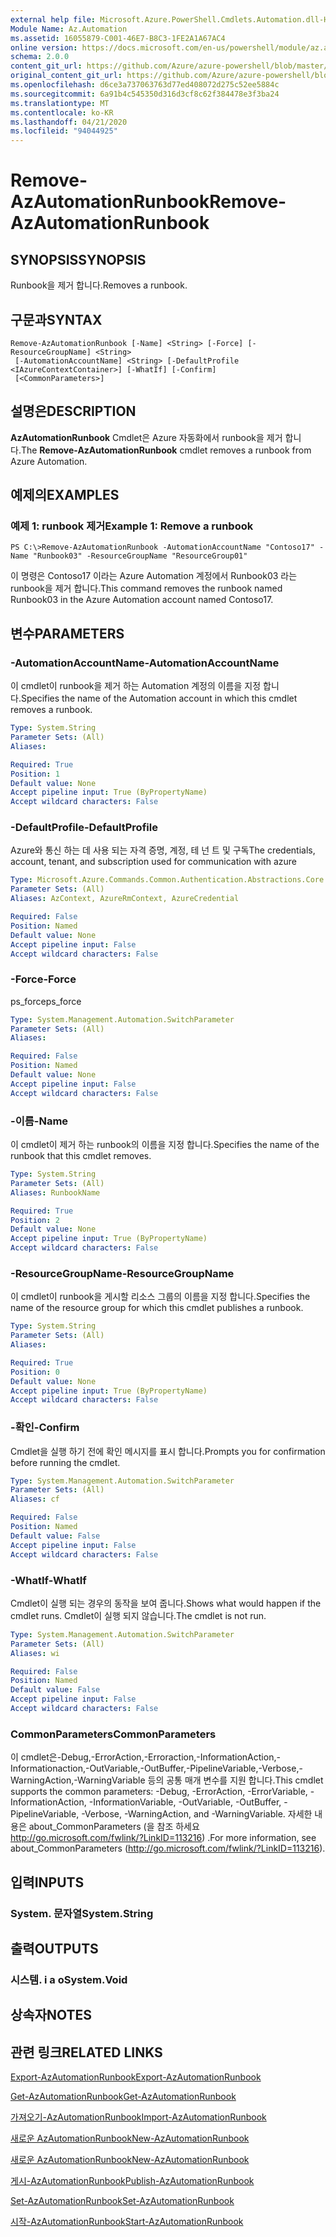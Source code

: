 ```yaml
---
external help file: Microsoft.Azure.PowerShell.Cmdlets.Automation.dll-Help.xml
Module Name: Az.Automation
ms.assetid: 16055879-C001-46E7-B8C3-1FE2A1A67AC4
online version: https://docs.microsoft.com/en-us/powershell/module/az.automation/remove-azautomationrunbook
schema: 2.0.0
content_git_url: https://github.com/Azure/azure-powershell/blob/master/src/Automation/Automation/help/Remove-AzAutomationRunbook.md
original_content_git_url: https://github.com/Azure/azure-powershell/blob/master/src/Automation/Automation/help/Remove-AzAutomationRunbook.md
ms.openlocfilehash: d6ce3a737063763d77ed408072d275c52ee5884c
ms.sourcegitcommit: 6a91b4c545350d316d3cf8c62f384478e3f3ba24
ms.translationtype: MT
ms.contentlocale: ko-KR
ms.lasthandoff: 04/21/2020
ms.locfileid: "94044925"
---
```

# <span data-ttu-id="201e9-101">Remove-AzAutomationRunbook</span><span class="sxs-lookup"><span data-stu-id="201e9-101">Remove-AzAutomationRunbook</span></span>

## <span data-ttu-id="201e9-102">SYNOPSIS</span><span class="sxs-lookup"><span data-stu-id="201e9-102">SYNOPSIS</span></span>
<span data-ttu-id="201e9-103">Runbook을 제거 합니다.</span><span class="sxs-lookup"><span data-stu-id="201e9-103">Removes a runbook.</span></span>

## <span data-ttu-id="201e9-104">구문과</span><span class="sxs-lookup"><span data-stu-id="201e9-104">SYNTAX</span></span>

```
Remove-AzAutomationRunbook [-Name] <String> [-Force] [-ResourceGroupName] <String>
 [-AutomationAccountName] <String> [-DefaultProfile <IAzureContextContainer>] [-WhatIf] [-Confirm]
 [<CommonParameters>]
```

## <span data-ttu-id="201e9-105">설명은</span><span class="sxs-lookup"><span data-stu-id="201e9-105">DESCRIPTION</span></span>
<span data-ttu-id="201e9-106">**AzAutomationRunbook** Cmdlet은 Azure 자동화에서 runbook을 제거 합니다.</span><span class="sxs-lookup"><span data-stu-id="201e9-106">The **Remove-AzAutomationRunbook** cmdlet removes a runbook from Azure Automation.</span></span>

## <span data-ttu-id="201e9-107">예제의</span><span class="sxs-lookup"><span data-stu-id="201e9-107">EXAMPLES</span></span>

### <span data-ttu-id="201e9-108">예제 1: runbook 제거</span><span class="sxs-lookup"><span data-stu-id="201e9-108">Example 1: Remove a runbook</span></span>
```
PS C:\>Remove-AzAutomationRunbook -AutomationAccountName "Contoso17" -Name "Runbook03" -ResourceGroupName "ResourceGroup01"
```

<span data-ttu-id="201e9-109">이 명령은 Contoso17 이라는 Azure Automation 계정에서 Runbook03 라는 runbook을 제거 합니다.</span><span class="sxs-lookup"><span data-stu-id="201e9-109">This command removes the runbook named Runbook03 in the Azure Automation account named Contoso17.</span></span>

## <span data-ttu-id="201e9-110">변수</span><span class="sxs-lookup"><span data-stu-id="201e9-110">PARAMETERS</span></span>

### <span data-ttu-id="201e9-111">-AutomationAccountName</span><span class="sxs-lookup"><span data-stu-id="201e9-111">-AutomationAccountName</span></span>
<span data-ttu-id="201e9-112">이 cmdlet이 runbook을 제거 하는 Automation 계정의 이름을 지정 합니다.</span><span class="sxs-lookup"><span data-stu-id="201e9-112">Specifies the name of the Automation account in which this cmdlet removes a runbook.</span></span>

```yaml
Type: System.String
Parameter Sets: (All)
Aliases:

Required: True
Position: 1
Default value: None
Accept pipeline input: True (ByPropertyName)
Accept wildcard characters: False
```

### <span data-ttu-id="201e9-113">-DefaultProfile</span><span class="sxs-lookup"><span data-stu-id="201e9-113">-DefaultProfile</span></span>
<span data-ttu-id="201e9-114">Azure와 통신 하는 데 사용 되는 자격 증명, 계정, 테 넌 트 및 구독</span><span class="sxs-lookup"><span data-stu-id="201e9-114">The credentials, account, tenant, and subscription used for communication with azure</span></span>

```yaml
Type: Microsoft.Azure.Commands.Common.Authentication.Abstractions.Core.IAzureContextContainer
Parameter Sets: (All)
Aliases: AzContext, AzureRmContext, AzureCredential

Required: False
Position: Named
Default value: None
Accept pipeline input: False
Accept wildcard characters: False
```

### <span data-ttu-id="201e9-115">-Force</span><span class="sxs-lookup"><span data-stu-id="201e9-115">-Force</span></span>
<span data-ttu-id="201e9-116">ps_force</span><span class="sxs-lookup"><span data-stu-id="201e9-116">ps_force</span></span>

```yaml
Type: System.Management.Automation.SwitchParameter
Parameter Sets: (All)
Aliases:

Required: False
Position: Named
Default value: None
Accept pipeline input: False
Accept wildcard characters: False
```

### <span data-ttu-id="201e9-117">-이름</span><span class="sxs-lookup"><span data-stu-id="201e9-117">-Name</span></span>
<span data-ttu-id="201e9-118">이 cmdlet이 제거 하는 runbook의 이름을 지정 합니다.</span><span class="sxs-lookup"><span data-stu-id="201e9-118">Specifies the name of the runbook that this cmdlet removes.</span></span>

```yaml
Type: System.String
Parameter Sets: (All)
Aliases: RunbookName

Required: True
Position: 2
Default value: None
Accept pipeline input: True (ByPropertyName)
Accept wildcard characters: False
```

### <span data-ttu-id="201e9-119">-ResourceGroupName</span><span class="sxs-lookup"><span data-stu-id="201e9-119">-ResourceGroupName</span></span>
<span data-ttu-id="201e9-120">이 cmdlet이 runbook을 게시할 리소스 그룹의 이름을 지정 합니다.</span><span class="sxs-lookup"><span data-stu-id="201e9-120">Specifies the name of the resource group for which this cmdlet publishes a runbook.</span></span>

```yaml
Type: System.String
Parameter Sets: (All)
Aliases:

Required: True
Position: 0
Default value: None
Accept pipeline input: True (ByPropertyName)
Accept wildcard characters: False
```

### <span data-ttu-id="201e9-121">-확인</span><span class="sxs-lookup"><span data-stu-id="201e9-121">-Confirm</span></span>
<span data-ttu-id="201e9-122">Cmdlet을 실행 하기 전에 확인 메시지를 표시 합니다.</span><span class="sxs-lookup"><span data-stu-id="201e9-122">Prompts you for confirmation before running the cmdlet.</span></span>

```yaml
Type: System.Management.Automation.SwitchParameter
Parameter Sets: (All)
Aliases: cf

Required: False
Position: Named
Default value: False
Accept pipeline input: False
Accept wildcard characters: False
```

### <span data-ttu-id="201e9-123">-WhatIf</span><span class="sxs-lookup"><span data-stu-id="201e9-123">-WhatIf</span></span>
<span data-ttu-id="201e9-124">Cmdlet이 실행 되는 경우의 동작을 보여 줍니다.</span><span class="sxs-lookup"><span data-stu-id="201e9-124">Shows what would happen if the cmdlet runs.</span></span>
<span data-ttu-id="201e9-125">Cmdlet이 실행 되지 않습니다.</span><span class="sxs-lookup"><span data-stu-id="201e9-125">The cmdlet is not run.</span></span>

```yaml
Type: System.Management.Automation.SwitchParameter
Parameter Sets: (All)
Aliases: wi

Required: False
Position: Named
Default value: False
Accept pipeline input: False
Accept wildcard characters: False
```

### <span data-ttu-id="201e9-126">CommonParameters</span><span class="sxs-lookup"><span data-stu-id="201e9-126">CommonParameters</span></span>
<span data-ttu-id="201e9-127">이 cmdlet은-Debug,-ErrorAction,-Erroraction,-InformationAction,-Informationaction,-OutVariable,-OutBuffer,-PipelineVariable,-Verbose,-WarningAction,-WarningVariable 등의 공통 매개 변수를 지원 합니다.</span><span class="sxs-lookup"><span data-stu-id="201e9-127">This cmdlet supports the common parameters: -Debug, -ErrorAction, -ErrorVariable, -InformationAction, -InformationVariable, -OutVariable, -OutBuffer, -PipelineVariable, -Verbose, -WarningAction, and -WarningVariable.</span></span> <span data-ttu-id="201e9-128">자세한 내용은 about_CommonParameters (을 참조 하세요 http://go.microsoft.com/fwlink/?LinkID=113216) .</span><span class="sxs-lookup"><span data-stu-id="201e9-128">For more information, see about_CommonParameters (http://go.microsoft.com/fwlink/?LinkID=113216).</span></span>

## <span data-ttu-id="201e9-129">입력</span><span class="sxs-lookup"><span data-stu-id="201e9-129">INPUTS</span></span>

### <span data-ttu-id="201e9-130">System. 문자열</span><span class="sxs-lookup"><span data-stu-id="201e9-130">System.String</span></span>

## <span data-ttu-id="201e9-131">출력</span><span class="sxs-lookup"><span data-stu-id="201e9-131">OUTPUTS</span></span>

### <span data-ttu-id="201e9-132">시스템. i a o</span><span class="sxs-lookup"><span data-stu-id="201e9-132">System.Void</span></span>

## <span data-ttu-id="201e9-133">상속자</span><span class="sxs-lookup"><span data-stu-id="201e9-133">NOTES</span></span>

## <span data-ttu-id="201e9-134">관련 링크</span><span class="sxs-lookup"><span data-stu-id="201e9-134">RELATED LINKS</span></span>

[<span data-ttu-id="201e9-135">Export-AzAutomationRunbook</span><span class="sxs-lookup"><span data-stu-id="201e9-135">Export-AzAutomationRunbook</span></span>](./Export-AzAutomationRunbook.md)

[<span data-ttu-id="201e9-136">Get-AzAutomationRunbook</span><span class="sxs-lookup"><span data-stu-id="201e9-136">Get-AzAutomationRunbook</span></span>](./Get-AzAutomationRunbook.md)

[<span data-ttu-id="201e9-137">가져오기-AzAutomationRunbook</span><span class="sxs-lookup"><span data-stu-id="201e9-137">Import-AzAutomationRunbook</span></span>](./Import-AzAutomationRunbook.md)

[<span data-ttu-id="201e9-138">새로운 AzAutomationRunbook</span><span class="sxs-lookup"><span data-stu-id="201e9-138">New-AzAutomationRunbook</span></span>](./New-AzAutomationRunbook.md)

[<span data-ttu-id="201e9-139">새로운 AzAutomationRunbook</span><span class="sxs-lookup"><span data-stu-id="201e9-139">New-AzAutomationRunbook</span></span>](./New-AzAutomationRunbook.md)

[<span data-ttu-id="201e9-140">게시-AzAutomationRunbook</span><span class="sxs-lookup"><span data-stu-id="201e9-140">Publish-AzAutomationRunbook</span></span>](./Publish-AzAutomationRunbook.md)

[<span data-ttu-id="201e9-141">Set-AzAutomationRunbook</span><span class="sxs-lookup"><span data-stu-id="201e9-141">Set-AzAutomationRunbook</span></span>](./Set-AzAutomationRunbook.md)

[<span data-ttu-id="201e9-142">시작-AzAutomationRunbook</span><span class="sxs-lookup"><span data-stu-id="201e9-142">Start-AzAutomationRunbook</span></span>](./Start-AzAutomationRunbook.md)


